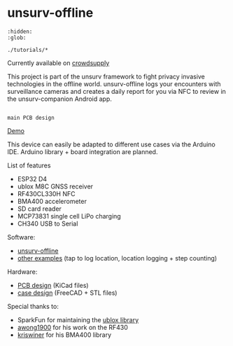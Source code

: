 # unsurv-offline

```{toctree}
:hidden:
:glob:

./tutorials/*

```

Currently available on [crowdsupply](https://www.crowdsupply.com/unsurv-technologies/unsurv-offline)

This project is part of the unsurv framework to fight privacy invasive technologies in the offline world. unsurv-offline logs your encounters with surveillance cameras and creates a daily report for you via NFC to review in the unsurv-companion Android app.

``` {figure} assets/unsurv_offline/first.jpeg

main PCB design
```

[Demo](https://vimeo.com/497241039)

This device can easily be adapted to different use cases via the Arduino IDE. Arduino library + board integration are planned.

List of features

- ESP32 D4
- ublox M8C GNSS receiver
- RF430CL330H NFC
- BMA400 accelerometer
- SD card reader
- MCP73831 single cell LiPo charging
- CH340 USB to Serial

Software:

- [unsurv-offline](https://github.com/unsurv/unsurv-offline/tree/master/software/unsurv-offline)
- [other examples](https://github.com/unsurv/unsurv-offline/tree/master/software/examples) (tap to log location, location logging + step counting)

Hardware:

- [PCB design](https://github.com/unsurv/unsurv-offline/tree/master/unsurv_offline_pcb/main) (KiCad files)
- [case design](https://github.com/unsurv/unsurv-offline/tree/master/case) (FreeCAD + STL files)

Special thanks to:

- SparkFun for maintaining the [ublox library](https://github.com/sparkfun/SparkFun_Ublox_Arduino_Library)
- [awong1900](https://github.com/awong1900/RF430CL330H_Shield) for his work on the RF430
- [kriswiner](https://github.com/kriswiner/BMA400) for his BMA400 library
